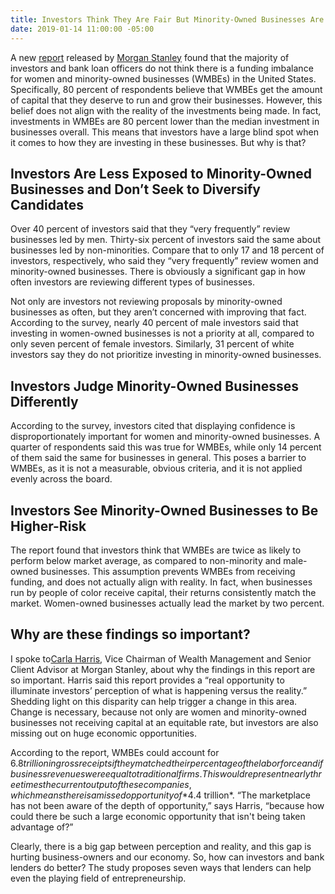 ```yaml
---
title: Investors Think They Are Fair But Minority-Owned Businesses Are Left Out
date: 2019-01-14 11:00:00 -05:00
---
```


A new [report](https://www.morganstanley.com/ideas/trillion-dollar-blind-spot-infographic/) released by [Morgan Stanley](https://www.morganstanley.com/) found that the majority of investors and bank loan officers do not think there is a funding imbalance for women and minority-owned businesses (WMBEs) in the United States. Specifically, 80 percent of respondents believe that WMBEs get the amount of capital that they deserve to run and grow their businesses. However, this belief does not align with the reality of the investments being made. In fact, investments in WMBEs are 80 percent lower than the median investment in businesses overall. This means that investors have a large blind spot when it comes to how they are investing in these businesses. But why is that?

## Investors Are Less Exposed to Minority-Owned Businesses and Don’t Seek to Diversify Candidates

Over 40 percent of investors said that they “very frequently” review businesses led by men. Thirty-six percent of investors said the same about businesses led by non-minorities. Compare that to only 17 and 18 percent of investors, respectively, who said they “very frequently” review women and minority-owned businesses. There is obviously a significant gap in how often investors are reviewing different types of businesses.

Not only are investors not reviewing proposals by minority-owned businesses as often, but they aren’t concerned with improving that fact. According to the survey, nearly 40 percent of male investors said that investing in women-owned businesses is not a priority at all, compared to only seven percent of female investors. Similarly, 31 percent of white investors say they do not prioritize investing in minority-owned businesses.

## Investors Judge Minority-Owned Businesses Differently

According to the survey, investors cited that displaying confidence is disproportionately important for women and minority-owned businesses. A quarter of respondents said this was true for WMBEs, while only 14 percent of them said the same for businesses in general. This poses a barrier to WMBEs, as it is not a measurable, obvious criteria, and it is not applied evenly across the board.

## Investors See Minority-Owned Businesses to Be Higher-Risk

The report found that investors think that WMBEs are twice as likely to perform below market average, as compared to non-minority and male-owned businesses. This assumption prevents WMBEs from receiving funding, and does not actually align with reality. In fact, when businesses run by people of color receive capital, their returns consistently match the market. Women-owned businesses actually lead the market by two percent.

## Why are these findings so important?

I spoke to[Carla Harris](https://www.morganstanley.com/profiles/carla-harris-vice-chairman-of-wealth-management), Vice Chairman of Wealth Management and Senior Client Advisor at Morgan Stanley, about why the findings in this report are so important. Harris said this report provides a “real opportunity to illuminate investors’ perception of what is happening versus the reality.” Shedding light on this disparity can help trigger a change in this area. Change is necessary, because not only are women and minority-owned businesses not receiving capital at an equitable rate, but investors are also missing out on huge economic opportunities.

According to the report, WMBEs could account for $6.8 trillion in gross receipts if they matched their percentage of the labor force and if business revenues were equal to traditional firms. This would represent nearly three times the current output of these companies, which means there is a missed opportunity of *$4.4 trillion*. “The marketplace has not been aware of the depth of opportunity,” says Harris, “because how could there be such a large economic opportunity that isn't being taken advantage of?”

Clearly, there is a big gap between perception and reality, and this gap is hurting business-owners and our economy. So, how can investors and bank lenders do better? The study proposes seven ways that lenders can help even the playing field of entrepreneurship.